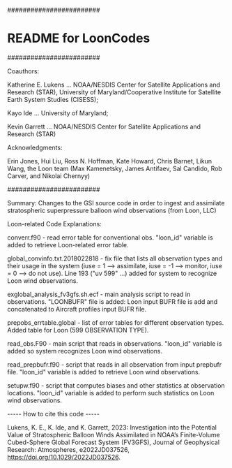 ########################
# README for LoonCodes
########################

Coauthors:
  
  Katherine E. Lukens ... NOAA/NESDIS Center for Satellite Applications and Research (STAR), University of Maryland/Cooperative Institute for Satellite Earth System Studies (CISESS);
  
  Kayo Ide ... University of Maryland;
  
  Kevin Garrett ... NOAA/NESDIS Center for Satellite Applications and Research (STAR)

Acknowledgments: 
  
  Erin Jones, Hui Liu, Ross N. Hoffman, Kate Howard, Chris Barnet, Likun Wang, the Loon team (Max Kamenetsky, James Antifaev, Sal Candido, Rob Carver, and Nikolai Chernyy)

########################

Summary: Changes to the GSI source code in order to ingest and assimilate stratospheric superpressure balloon wind observations (from Loon, LLC)

Loon-related Code Explanations:

  converr.f90 - read error table for conventional obs. "loon_id" variable is added to retrieve Loon-related error table.

  global_convinfo.txt.2018022818 - fix file that lists all observation types and their usage in the system (iuse = 1 --> assimilate, iuse = -1 --> monitor, iuse = 0 --> do not use). Line 193 ("uv   599" ...) added for system to recognize Loon wind observations.
  
  exglobal_analysis_fv3gfs.sh.ecf - main analysis script to read in observations. "LOONBUFR" file is added: Loon input BUFR file is add and concatenated to Aircraft profiles input BUFR file.
  
  prepobs_errtable.global - list of error tables for different observation types. Added table for Loon (599 OBSERVATION TYPE).
  
  read_obs.F90 - main script that reads in observations. "loon_id" variable is added so system recognizes Loon wind observations.
  
  read_prepbufr.f90 - script that reads in all observation from input prepbufr file. "loon_id" variable is added to retrieve Loon wind observations.
  
  setupw.f90 - script that computes biases and other statistics at observation locations. "loon_id" variable is added to perform such statistics on Loon wind observations.

----- How to cite this code -----

Lukens, K. E., K. Ide, and K. Garrett, 2023: Investigation into the Potential Value of Stratospheric Balloon Winds Assimilated in NOAA’s Finite-Volume Cubed-Sphere Global Forecast System (FV3GFS), Journal of Geophysical Research: Atmospheres, e2022JD037526, https://doi.org/10.1029/2022JD037526.
